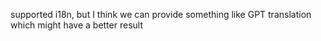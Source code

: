 supported i18n, but I think we can provide something like GPT translation which might have a better result 